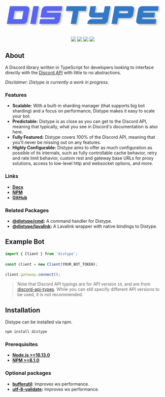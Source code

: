 <div align="center">
    <br>
    <a href="https://github.com/distype/distype"><img src="https://raw.githubusercontent.com/distype/assets/master/banner.png" width="600"></a>
    <br><br>
    <p>
        <a href="https://www.npmjs.com/package/distype"><img src="https://img.shields.io/npm/v/distype.svg?color=5162F&style=for-the-badge&logo=npm"></a>
        <a href="https://github.com/distype/distype/actions/workflows/build.yml"><img src="https://img.shields.io/github/workflow/status/distype/distype/Build?style=for-the-badge&logo=github"><a>
        <a href="https://github.com/distype/distype/actions/workflows/tests.yml"><img src="https://img.shields.io/github/workflow/status/distype/distype/Tests?label=tests&style=for-the-badge&logo=github"><a>
        <a href="https://discord.gg/E2JsYPPJYN"><img src="https://img.shields.io/discord/773939670505619486?color=5162F1&style=for-the-badge&logo=discord&logoColor=white"></a>
    </p>
</div>

## About

A Discord library written in TypeScript for developers looking to interface directly with the [Discord API](https://discord.com/developers/docs/intro) with little to no abstractions.

*Disclaimer: Distype is currently a work in progress.*

### Features

- **Scalable:** With a built-in sharding manager (that supports big bot sharding) and a focus on performance, Distype makes it easy to scale your bot.
- **Predictable:** Distype is as close as you can get to the Discord API, meaning that typically, what you see in Discord's documentation is also here.
- **Fully Featured:** Distype covers 100% of the Discord API, meaning that you'll never be missing out on any features.
- **Highly Configurable:** Distype aims to offer as much configuration as possible of its internals, such as fully controllable cache behavior, retry and rate limit behavior, custom rest and gateway base URLs for proxy solutions, access to low-level http and websocket options, and more.

### Links

- **[Docs](https://distype.br88c.dev/)**
- **[NPM](https://www.npmjs.com/package/distype)**
- **[GitHub](https://github.com/distype/distype)**

### Related Packages

- **[@distype/cmd](https://github.com/distype/cmd):** A command handler for Distype.
- **[@distype/lavalink](https://github.com/distype/lavalink):** A Lavalink wrapper with native bindings to Distype.

## Example Bot

```ts
import { Client } from 'distype';

const client = new Client(YOUR_BOT_TOKEN);

client.gateway.connect();
```

> Note that Discord API typings are for API version `10`, and are from [discord-api-types](https://www.npmjs.com/package/discord-api-types). While you can still specify different API versions to be used, it is not recommended.

## Installation

Distype can be installed via npm.
```sh
npm install distype
```

### Prerequisites

- **[Node.js >=16.13.0](https://nodejs.org/)**
- **[NPM >=8.1.0](https://www.npmjs.com/)**

### Optional packages

- **[bufferutil](https://www.npmjs.com/package/bufferutil/):** Improves ws performance.
- **[utf-8-validate](https://www.npmjs.com/package/utf-8-validate/):** Improves ws performance.
